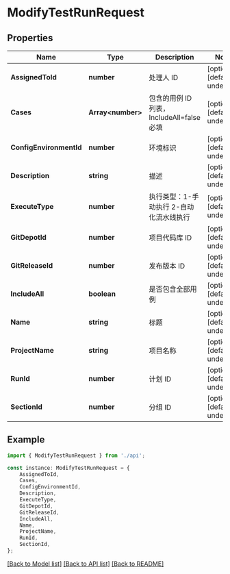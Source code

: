 # ModifyTestRunRequest


## Properties

Name | Type | Description | Notes
------------ | ------------- | ------------- | -------------
**AssignedToId** | **number** | 处理人 ID | [optional] [default to undefined]
**Cases** | **Array&lt;number&gt;** | 包含的用例 ID 列表，IncludeAll&#x3D;false 必填 | [optional] [default to undefined]
**ConfigEnvironmentId** | **number** | 环境标识 | [optional] [default to undefined]
**Description** | **string** | 描述 | [optional] [default to undefined]
**ExecuteType** | **number** | 执行类型：1-手动执行 2-自动化流水线执行 | [optional] [default to undefined]
**GitDepotId** | **number** | 项目代码库 ID | [optional] [default to undefined]
**GitReleaseId** | **number** | 发布版本 ID | [optional] [default to undefined]
**IncludeAll** | **boolean** | 是否包含全部用例 | [optional] [default to undefined]
**Name** | **string** | 标题 | [optional] [default to undefined]
**ProjectName** | **string** | 项目名称 | [optional] [default to undefined]
**RunId** | **number** | 计划 ID | [optional] [default to undefined]
**SectionId** | **number** | 分组 ID | [optional] [default to undefined]

## Example

```typescript
import { ModifyTestRunRequest } from './api';

const instance: ModifyTestRunRequest = {
    AssignedToId,
    Cases,
    ConfigEnvironmentId,
    Description,
    ExecuteType,
    GitDepotId,
    GitReleaseId,
    IncludeAll,
    Name,
    ProjectName,
    RunId,
    SectionId,
};
```

[[Back to Model list]](../README.md#documentation-for-models) [[Back to API list]](../README.md#documentation-for-api-endpoints) [[Back to README]](../README.md)
